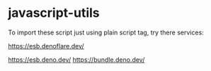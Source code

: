 # javascript-utils

To import these script just using plain script tag, try there services:

<https://esb.denoflare.dev/>

<https://esb.deno.dev/>
<https://bundle.deno.dev/>
